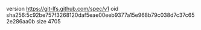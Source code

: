 version https://git-lfs.github.com/spec/v1
oid sha256:5c92be757f3268120daf5eae00eeb9377a15e968b79c038d7c37c652e286aa0b
size 4705
